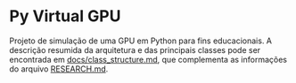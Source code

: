 # Py Virtual GPU

Projeto de simulação de uma GPU em Python para fins educacionais. A descrição resumida da arquitetura e das principais classes pode ser encontrada em [docs/class_structure.md](docs/class_structure.md), que complementa as informações do arquivo [RESEARCH.md](RESEARCH.md).
